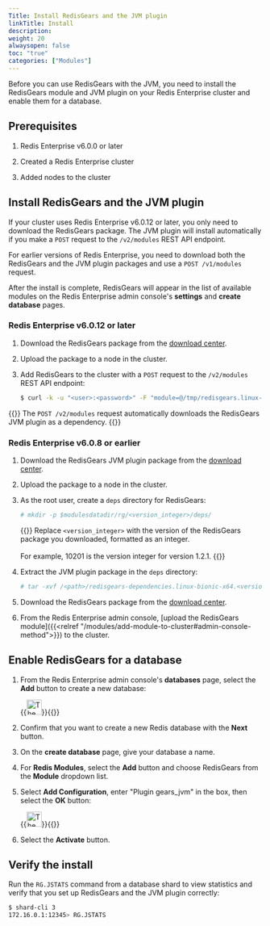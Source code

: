 ```yaml
---
Title: Install RedisGears and the JVM plugin 
linkTitle: Install 
description:
weight: 20
alwaysopen: false
toc: "true"
categories: ["Modules"]
---
```


Before you can use RedisGears with the JVM, you need to install the RedisGears module and JVM plugin on your Redis Enterprise cluster and enable them for a database.

## Prerequisites

1. Redis Enterprise v6.0.0 or later

1. Created a Redis Enterprise cluster

1. Added nodes to the cluster

## Install RedisGears and the JVM plugin

If your cluster uses Redis Enterprise v6.0.12 or later, you only need to download the RedisGears package. The JVM plugin will install automatically if you make a `POST` request to the `/v2/modules` REST API endpoint.

For earlier versions of Redis Enterprise, you need to download both the RedisGears and the JVM plugin packages and use a `POST /v1/modules` request.

After the install is complete, RedisGears will appear in the list of available modules on the Redis Enterprise admin console's **settings** and **create database** pages.

### Redis Enterprise v6.0.12 or later

1. Download the RedisGears package from the [download center](https://redis.com/redis-enterprise-software/download-center/modules/).

1. Upload the package to a node in the cluster.

1. Add RedisGears to the cluster with a `POST` request to the `/v2/modules` REST API endpoint:

    ```sh
    $ curl -k -u "<user>:<password>" -F "module=@/tmp/redisgears.linux-centos7-x64.1.2.1.zip" https://localhost:9443/v2/modules
    ```

{{<note>}}
The `POST /v2/modules` request automatically downloads the RedisGears JVM plugin as a dependency.
{{</note>}}

### Redis Enterprise v6.0.8 or earlier

1. Download the RedisGears JVM plugin package from the [download center](https://redis.com/redis-enterprise-software/download-center/modules/).

1. Upload the package to a node in the cluster.

1. As the root user, create a `deps` directory for RedisGears:

    ```sh
    # mkdir -p $modulesdatadir/rg/<version_integer>/deps/
    ```

    {{<note>}}
Replace `<version_integer>` with the version of the RedisGears package you downloaded, formatted as an integer.
<br></br>
For example, 10201 is the version integer for version 1.2.1.
    {{</note>}}

1. Extract the JVM plugin package in the `deps` directory:

    ```sh
    # tar -xvf /<path>/redisgears-dependencies.linux-bionic-x64.<version>.tgz -C $modulesdatadir/rg/<version_integer>/deps
    ```

1. Download the RedisGears package from the [download center](https://redis.com/redis-enterprise-software/download-center/modules/).

1. From the Redis Enterprise admin console, [upload the RedisGears module]({{<relref "/modules/add-module-to-cluster#admin-console-method">}}) to the cluster.

## Enable RedisGears for a database

1. From the Redis Enterprise admin console's **databases** page, select the **Add** button to create a new database:

    {{<image filename="images/rs/icon_add.png" width="30px" alt="The Add icon">}}{{</image>}}

1. Confirm that you want to create a new Redis database with the **Next** button.

1. On the **create database** page, give your database a name.

1. For **Redis Modules**, select the **Add** button and choose RedisGears from the **Module** dropdown list.

1. Select **Add Configuration**, enter "Plugin gears_jvm" in the box, then select the **OK** button:

    {{<image filename="images/rs/icon_save.png" width="30px" alt="The Save icon">}}{{</image>}}

1. Select the **Activate** button.

## Verify the install

Run the `RG.JSTATS` command from a database shard to view statistics and verify that you set up RedisGears and the JVM plugin correctly:

```sh
$ shard-cli 3
172.16.0.1:12345> RG.JSTATS
```
